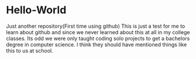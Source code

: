 # Hello-World
Just another repository(First time using github)
This is just a test for me to learn about github and since we never learned about this at all in my college classes.
Its odd we were only taught coding solo projects to get a bachelors degree in computer science. I think they should have mentioned things like this to us at school.

